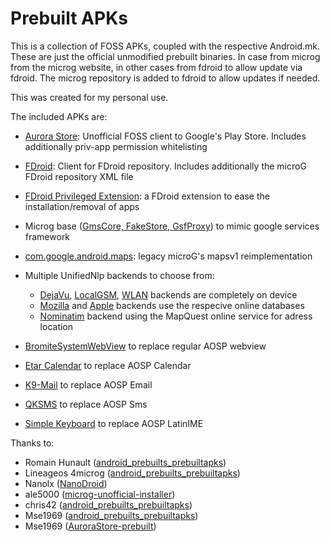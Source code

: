 # Prebuilt APKs

This is a collection of FOSS APKs, coupled with the respective Android.mk. These are just the official unmodified prebuilt binaries. In case from microg from the microg website, in other cases from fdroid to allow update via fdroid. The microg repository is added to fdroid to allow updates if needed.

This was created for my personal use.

The included APKs are:
* [Aurora Store](https://gitlab.com/AuroraOSS/AuroraStore/tags): Unofficial FOSS client to Google's Play Store. Includes additionally priv-app permission whitelisting
* [FDroid](https://f-droid.org/packages/org.fdroid.fdroid): Client for FDroid repository. Includes additionally the microG FDroid repository XML file
* [FDroid Privileged Extension](https://f-droid.org/packages/org.fdroid.fdroid.privileged): a FDroid extension to ease the installation/removal of apps
* Microg base ([GmsCore, FakeStore, GsfProxy](https://microg.org/download.html)) to mimic google services framework
* [com.google.android.maps](https://github.com/microg/android_frameworks_mapsv1): legacy microG's mapsv1 reimplementation
* Multiple UnifiedNlp backends to choose from:
   * [DejaVu](https://f-droid.org/packages/org.fitchfamily.android.dejavu), [LocalGSM](https://f-droid.org/packages/org.fitchfamily.android.gsmlocation), [WLAN](https://f-droid.org/packages/org.fitchfamily.android.wifi_backend) backends are completely on device
   * [Mozilla](https://f-droid.org/packages/org.microg.nlp.backend.ichnaea) and [Apple](https://f-droid.org/packages/org.microg.nlp.backend.apple) backends use the respecive online databases
   * [Nominatim](https://f-droid.org/packages/org.microg.nlp.backend.nominatim) backend using the MapQuest online service for adress location
   
* [BromiteSystemWebView](https://github.com/bromite/bromite) to replace regular AOSP webview
* [Etar Calendar](https://f-droid.org/packages/ws.xsoh.etar) to replace AOSP Calendar
* [K9-Mail](https://f-droid.org/packages/com.fsck.k9) to replace AOSP Email
* [QKSMS](https://f-droid.org/en/packages/com.moez.QKSMS) to replace AOSP Sms
* [Simple Keyboard](https://f-droid.org/packages/rkr.simplekeyboard.inputmethod) to replace AOSP LatinIME

Thanks to:
- Romain Hunault ([android_prebuilts_prebuiltapks](https://gitlab.e.foundation/e/os/android_prebuilts_prebuiltapks))
- Lineageos 4microg ([android_prebuilts_prebuiltapks](https://github.com/lineageos4microg/android_prebuilts_prebuiltapks))
- Nanolx ([NanoDroid](https://gitlab.com/Nanolx/NanoDroid))
- ale5000 ([microg-unofficial-installer](https://github.com/micro5k/microg-unofficial-installer))
- chris42 ([android_prebuilts_prebuiltapks](https://github.com/chris42/android_prebuilts_prebuiltapks))
- Mse1969 ([android_prebuilts_prebuiltapks](https://github.com/MSe1969/android_prebuilts_prebuiltapks))
- Mse1969 ([AuroraStore-prebuilt](https://github.com/MSe1969/android_prebuilts_prebuiltapks))
